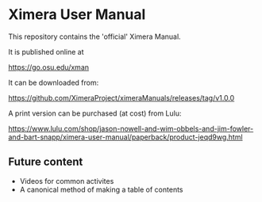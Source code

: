 # Ximera User Manual
This repository contains the 'official' Ximera Manual.

It is published online at

https://go.osu.edu/xman


It can be downloaded from:

https://github.com/XimeraProject/ximeraManuals/releases/tag/v1.0.0


A print version can be purchased (at cost) from Lulu:

https://www.lulu.com/shop/jason-nowell-and-wim-obbels-and-jim-fowler-and-bart-snapp/ximera-user-manual/paperback/product-jeqd9wg.html


## Future content
- Videos for common activites
- A canonical method of making a table of contents


